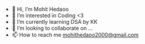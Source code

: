 - 👋 Hi, I’m Mohit Hedaoo
- 👀 I’m interested in Coding <3
- 🌱 I’m currently learning DSA by KK
- 💞️ I’m looking to collaborate on ...
- 📫 How to reach me mohithedaoo2000@gmail.com

<!---
Wonders11/Wonders11 is a ✨ special ✨ repository because its `README.md` (this file) appears on your GitHub profile.
You can click the Preview link to take a look at your changes.
--->
